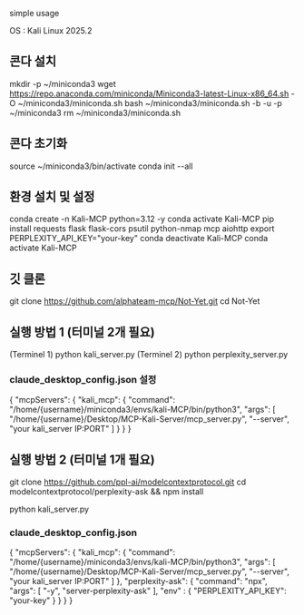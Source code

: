 simple usage

OS : Kali Linux 2025.2

## 콘다 설치

mkdir -p ~/miniconda3
wget https://repo.anaconda.com/miniconda/Miniconda3-latest-Linux-x86_64.sh -O ~/miniconda3/miniconda.sh
bash ~/miniconda3/miniconda.sh -b -u -p ~/miniconda3
rm ~/miniconda3/miniconda.sh

## 콘다 초기화

source ~/miniconda3/bin/activate
conda init --all

## 환경 설치 및 설정

conda create -n Kali-MCP python=3.12 -y
conda activate Kali-MCP
pip install requests flask flask-cors psutil python-nmap mcp aiohttp
export PERPLEXITY_API_KEY="your-key"
conda deactivate Kali-MCP
conda activate Kali-MCP

## 깃 클론
git clone https://github.com/alphateam-mcp/Not-Yet.git
cd Not-Yet

## 실행 방법 1 (터미널 2개 필요)
(Terminel 1)
python kali_server.py
(Terminel 2)
python perplexity_server.py

### claude_desktop_config.json 설정
{
    "mcpServers": {
        "kali_mcp": {
            "command": "/home/{username}/miniconda3/envs/kali-MCP/bin/python3",
            "args": [
                "/home/{username}/Desktop/MCP-Kali-Server/mcp_server.py",
                "--server",
                "your kali_server IP:PORT"
            ]
        }
    }
}

## 실행 방법 2 (터미널 1개 필요)
git clone https://github.com/ppl-ai/modelcontextprotocol.git
cd modelcontextprotocol/perplexity-ask && npm install

python kali_server.py

### claude_desktop_config.json
{
    "mcpServers": {
        "kali_mcp": {
            "command": "/home/{username}/miniconda3/envs/kali-MCP/bin/python3",
            "args": [
                "/home/{username}/Desktop/MCP-Kali-Server/mcp_server.py",
                "--server",
                "your kali_server IP:PORT"
            ]
        },
        "perplexity-ask": {
        	"command": "npx",
        	"args": [
          	  "-y",
          	  "server-perplexity-ask"
        	],
        	"env" : {
          	  "PERPLEXITY_API_KEY": "your-key"
        	}
    	}
    }
}
